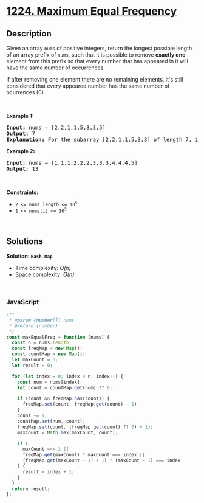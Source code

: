 # [1224. Maximum Equal Frequency](https://leetcode.com/problems/maximum-equal-frequency)

## Description

<div class="elfjS" data-track-load="description_content"><p>Given an array <code>nums</code> of positive integers, return the longest possible length of an array prefix of <code>nums</code>, such that it is possible to remove <strong>exactly one</strong> element from this prefix so that every number that has appeared in it will have the same number of occurrences.</p>

<p>If after removing one element there are no remaining elements, it's still considered that every appeared number has the same number of ocurrences (0).</p>

<p>&nbsp;</p>
<p><strong class="example">Example 1:</strong></p>

<pre><strong>Input:</strong> nums = [2,2,1,1,5,3,3,5]
<strong>Output:</strong> 7
<strong>Explanation:</strong> For the subarray [2,2,1,1,5,3,3] of length 7, if we remove nums[4] = 5, we will get [2,2,1,1,3,3], so that each number will appear exactly twice.
</pre>

<p><strong class="example">Example 2:</strong></p>

<pre><strong>Input:</strong> nums = [1,1,1,2,2,2,3,3,3,4,4,4,5]
<strong>Output:</strong> 13
</pre>

<p>&nbsp;</p>
<p><strong>Constraints:</strong></p>

<ul>
	<li><code>2 &lt;= nums.length &lt;= 10<sup>5</sup></code></li>
	<li><code>1 &lt;= nums[i] &lt;= 10<sup>5</sup></code></li>
</ul>
</div>

<p>&nbsp;</p>

## Solutions

**Solution: `Hash Map`**

- Time complexity: <em>O(n)</em>
- Space complexity: <em>O(n)</em>

<p>&nbsp;</p>

### **JavaScript**

```js
/**
 * @param {number[]} nums
 * @return {number}
 */
const maxEqualFreq = function (nums) {
  const n = nums.length;
  const freqMap = new Map();
  const countMap = new Map();
  let maxCount = 0;
  let result = 0;

  for (let index = 0; index < n; index++) {
    const num = nums[index];
    let count = countMap.get(num) ?? 0;

    if (count && freqMap.has(count)) {
      freqMap.set(count, freqMap.get(count) - 1);
    }
    count += 1;
    countMap.set(num, count);
    freqMap.set(count, (freqMap.get(count) ?? 0) + 1);
    maxCount = Math.max(maxCount, count);

    if (
      maxCount === 1 ||
      freqMap.get(maxCount) * maxCount === index ||
      (freqMap.get(maxCount - 1) + 1) * (maxCount - 1) === index
    ) {
      result = index + 1;
    }
  }
  return result;
};
```
